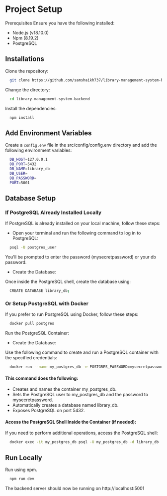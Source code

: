 
# Project Setup


Prerequisites
Ensure you have the following installed:

- Node.js (v18.10.0)
- Npm (8.19.2)
- PostgreSQL
## Installations

Clone the repository:


```bash
  git clone https://github.com/samshaikh737/library-management-system-backend
```

Change the directory:

```bash
  cd library-management-system-backend
```

Install the dependencies:

```bash
  npm install
```


## Add Environment Variables 

Create a `config.env` file in the src/config/config.env directory and add the following environment variables:

```bash
  DB_HOST=127.0.0.1
  DB_PORT=5432
  DB_NAME=library_db
  DB_USER=
  DB_PASSWORD=
  PORT=5001

```


## Database Setup

### If PostgreSQL Already Installed Locally

If PostgreSQL is already installed on your local machine, follow these steps:

- Open your terminal and run the following command to log in to PostgreSQL:

``` bash
  psql -U postgres_user
```
You'll be prompted to enter the password (mysecretpassword) or your db password.

- Create the Database:

Once inside the PostgreSQL shell, create the database using:

```bash
  CREATE DATABASE library_db;
```

### Or Setup PostgreSQL with Docker

If you prefer to run PostgreSQL using Docker, follow these steps:

``` bash
  docker pull postgres
```
Run the PostgreSQL Container:

- Create the Database:

Use the following command to create and run a PostgreSQL container with the specified credentials:

```bash
  docker run --name my_postgres_db -e POSTGRES_PASSWORD=mysecretpassword -e POSTGRES_USER=my_postgres_db -e POSTGRES_DB=library_db -p 5432:5432 -d postgres
```

#### This command does the following:

- Creates and names the container my_postgres_db.
- Sets the PostgreSQL user to my_postgres_db and the password to mysecretpassword.
- Automatically creates a database named library_db.
- Exposes PostgreSQL on port 5432.

#### Access the PostgreSQL Shell Inside the Container (if needed):

If you need to perform additional operations, access the PostgreSQL shell:

``` bash
  docker exec -it my_postgres_db psql -U my_postgres_db -d library_db
```

## Run Locally

Run using npm.

```bash
  npm run dev
```

The backend server should now be running on http://localhost:5001
